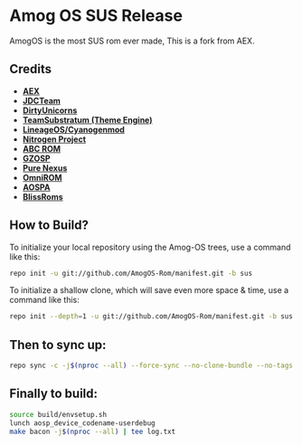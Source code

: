 <p align="center">
</p>

Amog OS SUS Release
===========
AmogOS is the most SUS rom ever made, This is a fork from AEX.

Credits
-------
* [**AEX**](https://github.com/aospextended)
* [**JDCTeam**](https://github.com/AOSP-JF-MM)
* [**DirtyUnicorns**](https://github.com/DirtyUnicorns)
* [**TeamSubstratum (Theme Engine)**](https://github.com/Substratum)
* [**LineageOS/Cyanogenmod**](https://github.com/LineageOS)
* [**Nitrogen Project**](https://github.com/nitrogen-project)
* [**ABC ROM**](https://github.com/ezio84)
* [**GZOSP**](https://github.com/GZOSP)
* [**Pure Nexus**](https://github.com/PureNexusProject)
* [**OmniROM**](https://github.com/omnirom/)
* [**AOSPA**](https://github.com/aospa/)
* [**BlissRoms**](https://github.com/BlissRoms)

How to Build?
-------------

To initialize your local repository using the Amog-OS trees, use a 
command like this:

```bash
repo init -u git://github.com/AmogOS-Rom/manifest.git -b sus
```
To initialize a shallow clone, which will save even more space & time, use a command like this:

```bash
repo init --depth=1 -u git://github.com/AmogOS-Rom/manifest.git -b sus
```

Then to sync up:
----------------

```bash
repo sync -c -j$(nproc --all) --force-sync --no-clone-bundle --no-tags
```
Finally to build:
-----------------

```bash
source build/envsetup.sh
lunch aosp_device_codename-userdebug
make bacon -j$(nproc --all) | tee log.txt
```
